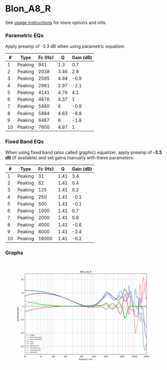 # Blon_A8_R
See [usage instructions](https://github.com/jaakkopasanen/AutoEq#usage) for more options and info.

### Parametric EQs
Apply preamp of -3.3 dB when using parametric equalizer.

|   # | Type    |   Fc (Hz) |    Q |   Gain (dB) |
|-----|---------|-----------|------|-------------|
|   1 | Peaking |       941 | 1.3  |         0.7 |
|   2 | Peaking |      2038 | 3.46 |         2.6 |
|   3 | Peaking |      2595 | 4.94 |        -0.9 |
|   4 | Peaking |      2981 | 2.97 |        -2.1 |
|   5 | Peaking |      4141 | 4.76 |         4.1 |
|   6 | Peaking |      4876 | 4.37 |         1   |
|   7 | Peaking |      5480 | 6    |        -0.9 |
|   8 | Peaking |      5884 | 4.63 |        -8.8 |
|   9 | Peaking |      6487 | 6    |        -1.8 |
|  10 | Peaking |      7600 | 4.97 |         1   |

### Fixed Band EQs
When using fixed band (also called graphic) equalizer, apply preamp of **-3.5 dB** (if available) and set gains manually with these parameters.

|   # | Type    |   Fc (Hz) |    Q |   Gain (dB) |
|-----|---------|-----------|------|-------------|
|   1 | Peaking |        31 | 1.41 |         3.4 |
|   2 | Peaking |        62 | 1.41 |         0.4 |
|   3 | Peaking |       125 | 1.41 |         0.2 |
|   4 | Peaking |       250 | 1.41 |        -0.1 |
|   5 | Peaking |       500 | 1.41 |        -0.1 |
|   6 | Peaking |      1000 | 1.41 |         0.7 |
|   7 | Peaking |      2000 | 1.41 |         0.8 |
|   8 | Peaking |      4000 | 1.41 |        -0.6 |
|   9 | Peaking |      8000 | 1.41 |        -2.4 |
|  10 | Peaking |     16000 | 1.41 |        -0.2 |

### Graphs
![](./Blon_A8_R.png)
